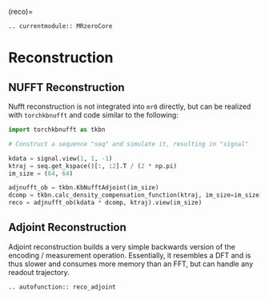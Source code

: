(reco)=
```{eval-rst}
.. currentmodule:: MRzeroCore
```

# Reconstruction


## NUFFT Reconstruction

Nufft reconstruction is not integrated into `mr0` directly, but can be realized with `torchkbnufft` and code similar to the following:

```python
import torchkbnufft as tkbn

# Construct a sequence "seq" and simulate it, resulting in "signal"

kdata = signal.view(1, 1, -1)
ktraj = seq.get_kspace()[:, :2].T / (2 * np.pi)
im_size = (64, 64)

adjnufft_ob = tkbn.KbNufftAdjoint(im_size)
dcomp = tkbn.calc_density_compensation_function(ktraj, im_size=im_size)
reco = adjnufft_ob(kdata * dcomp, ktraj).view(im_size)
```


## Adjoint Reconstruction

Adjoint reconstruction builds a very simple backwards version of the encoding / measurement operation. Essentially, it resembles a DFT and is thus slower and consumes more memory than an FFT, but can handle any readout trajectory.

```{eval-rst}
.. autofunction:: reco_adjoint
```
